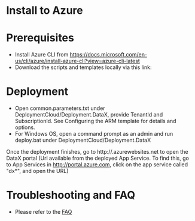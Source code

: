#  Install to Azure

# Prerequisites
 - Install Azure CLI from https://docs.microsoft.com/en-us/cli/azure/install-azure-cli?view=azure-cli-latest
 - Download the scripts and templates locally via this link: 

# Deployment
 - Open common.parameters.txt under DeploymentCloud/Deployment.DataX, provide TenantId and SubscriptionId.  See Configuring the ARM template for details and options.
 - For Windows OS, open a command prompt as an admin and run deploy.bat under DeploymentCloud/Deployment.DataX

Once the deployment finishes, go to http://<name>.azurewebsites.net to open the DataX portal (Url available from the deployed App Service. To find this, go to App Services in http://portal.azure.com, click on the app service called "dx*", and open the URL)
   
# Troubleshooting and FAQ
 - Please refer to the [FAQ](FAQ)
	
